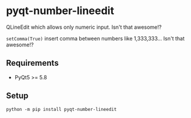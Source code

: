 # pyqt-number-lineedit
QLineEdit which allows only numeric input. Isn't that awesome!?

`setComma(True)` insert comma between numbers like 1,333,333... Isn't that awesome!?

## Requirements
* PyQt5 >= 5.8

## Setup
`python -m pip install pyqt-number-lineedit`

